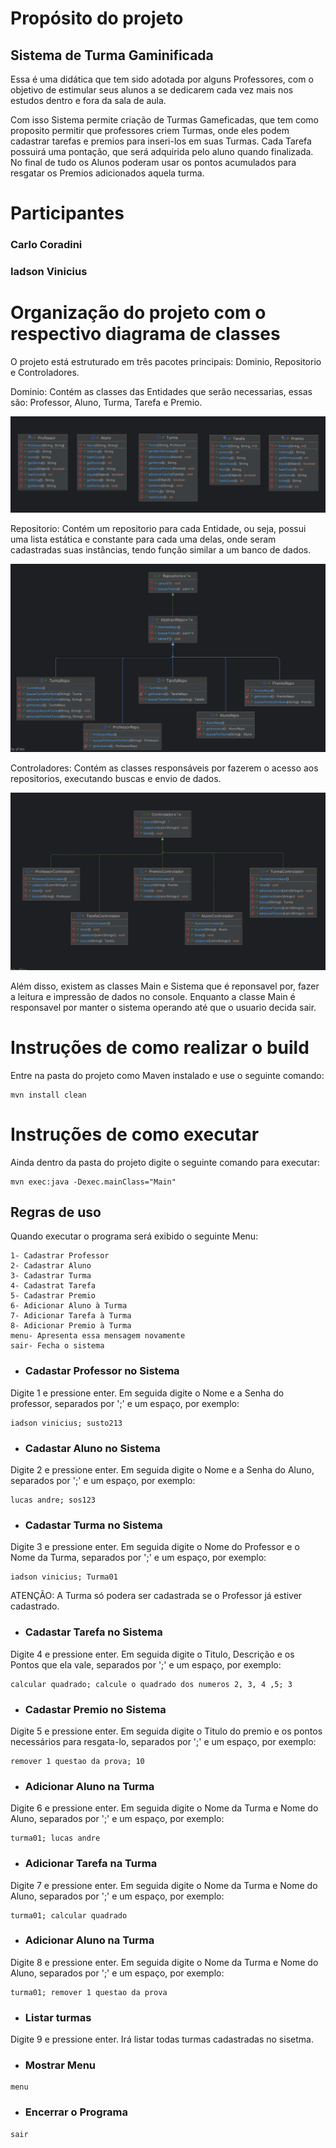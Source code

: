 # Propósito do projeto

## Sistema de Turma Gaminificada

Essa é uma didática que tem sido adotada por alguns Professores, com o objetivo de
estimular seus alunos a se dedicarem cada vez mais nos estudos dentro e fora da sala 
de aula.

Com isso Sistema permite criação de Turmas Gameficadas, que tem como proposito permitir 
que professores criem Turmas, onde eles podem cadastrar tarefas e premios para inseri-los
em suas Turmas. Cada Tarefa possuirá uma pontação, que será adquirida pelo aluno
quando finalizada. No final de tudo os Alunos poderam usar os pontos acumulados para
resgatar os Premios adicionados aquela turma.

# Participantes

### Carlo Coradini
### Iadson Vinicius


# Organização do projeto com o respectivo diagrama de classes
O projeto está estruturado em três pacotes principais: Dominio, Repositorio e Controladores.

Dominio: Contém as classes das Entidades que serão necessarias,
essas são: Professor, Aluno, Turma, Tarefa e Premio.
<p align="center">
    <img src="src/assets/dominios.png">
</p>

Repositorio: Contém um repositorio para cada Entidade, ou seja, possui uma lista 
estática e constante para cada uma delas, onde seram cadastradas suas instâncias, 
tendo função similar a um banco de dados.
<p align="center">
    <img src="src/assets/repositorios.png">
</p>


Controladores: Contém as classes responsáveis por fazerem o acesso aos repositorios,
executando buscas e envio de dados.
<p align="center">
    <img src="src/assets/controladores.png">
</p>

Além disso, existem as classes Main e Sistema que é reponsavel por, fazer a leitura e impressão de 
dados no console. Enquanto a classe Main é responsavel por manter o sistema operando
até que o usuario decida sair. 




# Instruções de como realizar o build
Entre na pasta do projeto como Maven instalado e use o seguinte comando:
````
mvn install clean
````

# Instruções de como executar
Ainda dentro da pasta do projeto digite o seguinte comando para executar:

````
mvn exec:java -Dexec.mainClass="Main"
````

## Regras de uso
Quando executar o programa será exibido o seguinte Menu:
````
1- Cadastrar Professor
2- Cadastrar Aluno
3- Cadastrar Turma
4- Cadastrat Tarefa
5- Cadastrar Premio
6- Adicionar Aluno à Turma
7- Adicionar Tarefa à Turma
8- Adicionar Premio à Turma
menu- Apresenta essa mensagem novamente
sair- Fecha o sistema
````
- ### Cadastar Professor no Sistema
Digite 1 e pressione enter.
Em seguida digite o Nome e a Senha do professor, separados por ';' e um espaço,
por exemplo:
````
iadson vinicius; susto213
````

- ###  Cadastar Aluno no Sistema
Digite 2 e pressione enter.
Em seguida digite o Nome e a Senha do Aluno, separados por ';' e um espaço,
por exemplo:
````
lucas andre; sos123
````

- ###  Cadastar Turma no Sistema
Digite 3 e pressione enter.
Em seguida digite o Nome do Professor e o Nome da Turma, separados por ';' e um espaço,
por exemplo:
````
iadson vinicius; Turma01
````
ATENÇÃO: A Turma só podera ser cadastrada se o Professor já estiver 
cadastrado.

- ###  Cadastar Tarefa no Sistema
Digite 4 e pressione enter.
Em seguida digite o Titulo, Descrição e os Pontos que ela vale, separados por ';' e um espaço,
por exemplo:
````
calcular quadrado; calcule o quadrado dos numeros 2, 3, 4 ,5; 3
````

- ###  Cadastar Premio no Sistema
Digite 5 e pressione enter.
Em seguida digite o Titulo do premio e os pontos necessários para 
resgata-lo, separados por ';' e um espaço,
por exemplo:
````
remover 1 questao da prova; 10
````

- ###  Adicionar Aluno na Turma
Digite 6 e pressione enter.
Em seguida digite o Nome da Turma e Nome do Aluno, separados por ';' e um espaço,
por exemplo:
````
turma01; lucas andre
````

- ###  Adicionar Tarefa na Turma
Digite 7 e pressione enter.
Em seguida digite o Nome da Turma e Nome do Aluno, separados por ';' e um espaço,
por exemplo:
````
turma01; calcular quadrado
````

- ###  Adicionar Aluno na Turma
Digite 8 e pressione enter.
Em seguida digite o Nome da Turma e Nome do Aluno, separados por ';' e um espaço,
por exemplo:
````
turma01; remover 1 questao da prova
````

- ###  Listar turmas
Digite 9 e pressione enter. Irá listar todas turmas cadastradas no sisetma.

- ### Mostrar Menu 
````
menu
````

- ### Encerrar o Programa
````
sair
````















